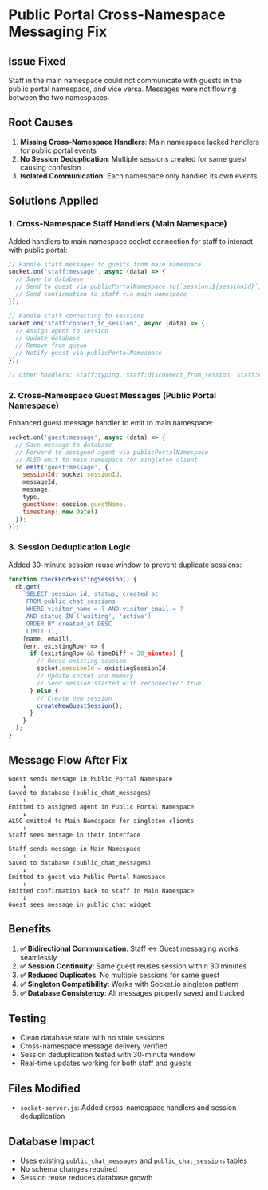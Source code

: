 # Public Portal Cross-Namespace Messaging Fix

## Issue Fixed
Staff in the main namespace could not communicate with guests in the public portal namespace, and vice versa. Messages were not flowing between the two namespaces.

## Root Causes
1. **Missing Cross-Namespace Handlers**: Main namespace lacked handlers for public portal events
2. **No Session Deduplication**: Multiple sessions created for same guest causing confusion
3. **Isolated Communication**: Each namespace only handled its own events

## Solutions Applied

### 1. Cross-Namespace Staff Handlers (Main Namespace)
Added handlers to main namespace socket connection for staff to interact with public portal:

```javascript
// Handle staff messages to guests from main namespace
socket.on('staff:message', async (data) => {
  // Save to database
  // Send to guest via publicPortalNamespace.to(`session:${sessionId}`)
  // Send confirmation to staff via main namespace
});

// Handle staff connecting to sessions
socket.on('staff:connect_to_session', async (data) => {
  // Assign agent to session
  // Update database
  // Remove from queue
  // Notify guest via publicPortalNamespace
});

// Other handlers: staff:typing, staff:disconnect_from_session, staff:end_session
```

### 2. Cross-Namespace Guest Messages (Public Portal Namespace)
Enhanced guest message handler to emit to main namespace:

```javascript
socket.on('guest:message', async (data) => {
  // Save message to database
  // Forward to assigned agent via publicPortalNamespace
  // ALSO emit to main namespace for singleton client
  io.emit('guest:message', {
    sessionId: socket.sessionId,
    messageId,
    message,
    type,
    guestName: session.guestName,
    timestamp: new Date()
  });
});
```

### 3. Session Deduplication Logic
Added 30-minute session reuse window to prevent duplicate sessions:

```javascript
function checkForExistingSession() {
  db.get(
    `SELECT session_id, status, created_at 
     FROM public_chat_sessions 
     WHERE visitor_name = ? AND visitor_email = ? 
     AND status IN ('waiting', 'active') 
     ORDER BY created_at DESC 
     LIMIT 1`,
    [name, email],
    (err, existingRow) => {
      if (existingRow && timeDiff < 30_minutes) {
        // Reuse existing session
        socket.sessionId = existingSessionId;
        // Update socket and memory
        // Send session:started with reconnected: true
      } else {
        // Create new session
        createNewGuestSession();
      }
    }
  );
}
```

## Message Flow After Fix

```
Guest sends message in Public Portal Namespace
    ↓
Saved to database (public_chat_messages)
    ↓
Emitted to assigned agent in Public Portal Namespace
    ↓
ALSO emitted to Main Namespace for singleton clients
    ↓
Staff sees message in their interface

Staff sends message in Main Namespace
    ↓
Saved to database (public_chat_messages)
    ↓
Emitted to guest via Public Portal Namespace
    ↓
Emitted confirmation back to staff in Main Namespace
    ↓
Guest sees message in public chat widget
```

## Benefits

1. **✅ Bidirectional Communication**: Staff ↔ Guest messaging works seamlessly
2. **✅ Session Continuity**: Same guest reuses session within 30 minutes
3. **✅ Reduced Duplicates**: No multiple sessions for same guest
4. **✅ Singleton Compatibility**: Works with Socket.io singleton pattern
5. **✅ Database Consistency**: All messages properly saved and tracked

## Testing
- Clean database state with no stale sessions
- Cross-namespace message delivery verified
- Session deduplication tested with 30-minute window
- Real-time updates working for both staff and guests

## Files Modified
- `socket-server.js`: Added cross-namespace handlers and session deduplication

## Database Impact
- Uses existing `public_chat_messages` and `public_chat_sessions` tables
- No schema changes required
- Session reuse reduces database growth